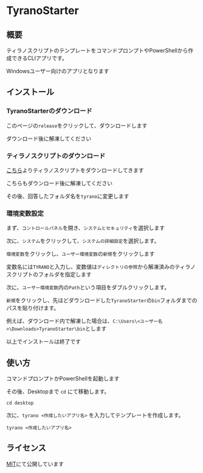 # TyranoStarter
## 概要

ティラノスクリプトのテンプレートをコマンドプロンプトやPowerShellから作成できるCLIアプリです。

Windowsユーザー向けのアプリとなります

## インストール
### TyranoStarterのダウンロード

このページの`release`をクリックして、ダウンロードします

ダウンロード後に解凍してください

### ティラノスクリプトのダウンロード

[こちら](https://tyrano.jp/dl/)よりティラノスクリプトをダウンロードしてきます

こちらもダウンロード後に解凍してください

その後、回答したフォルダ名を`tyrano`に変更します

### 環境変数設定
まず、`コントロールパネル`を開き、`システムとセキュリティ`を選択します

次に、`システム`をクリックして、`システムの詳細設定`を選択します。

`環境変数`をクリックし、`ユーザー環境変数`の`新規`をクリックします

変数名には`TYRANO`と入力し、変数値は`ディレクトリの参照`から解凍済みのティラノスクリプトのフォルダを指定します

次に、`ユーザー環境変数`内の`Path`という項目をダブルクリックします。

`新規`をクリックし、先ほどダウンロードした`TyranoStarter`の`bin`フォルダまでのパスを貼り付けます。

例えば、ダウンロード内で解凍した場合は、`C:\Users\<ユーザー名>\Downloads>TyranoStarter\bin`とします

以上でインストールは終了です

## 使い方

コマンドプロンプトかPowerShellを起動します

その後、Desktopまで `cd` にて移動します。

```shell
cd desktop
```

次に、`tyrano <作成したいアプリ名>` を入力してテンプレートを作成します。

```shell
tyrano <作成したいアプリ名>
```

## ライセンス

[MIT](./LICENSE)にて公開しています